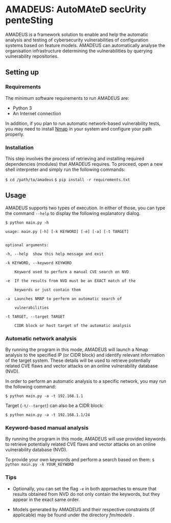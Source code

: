 # AMADEUS: AutoMAteD secUrity penteSting

AMADEUS is a framework solution to enable and help the automatic analysis and testing of cybersecurity vulnerabilities of configuration systems based on feature models. AMADEUS can automatically analyse the organisation infrastructure determining the vulnerabilities by querying vulnerability repositories.

## Setting up

### Requirements
The minimum software requirements to run AMADEUS are:

* Python  3
* An Internet connection

In addition, if you plan to run automatic network-based vulnerability tests, you may need to install [Nmap](https://nmap.org) in your system and configure your path properly.

###  Installation

This step involves the process of retrieving and installing required dependencies (modules) that AMADEUS requires. To proceed, open a new shell interpreter and simply run the following commands:

```$ cd /path/to/amadeus```
```$ pip install -r requirements.txt```

##  Usage

AMADEUS supports two types of execution. In either of those, you can type the command ```--help``` to display the following explanatory dialog.

```
$ python main.py -h

usage: main.py [-h] [-k KEYWORD] [-e] [-a] [-t TARGET]


optional arguments:

-h, --help  show this help message and exit

-k KEYWORD, --keyword KEYWORD

	Keyword used to perform a manual CVE search on NVD

-e  If the results from NVD must be an EXACT match of the

	keywords or just contain them

-a  Launches NMAP to perform an automatic search of

	vulnerabilities

-t TARGET, --target TARGET

	CIDR block or host target of the automatic analysis
```

###  Automatic network analysis

By running the program in this mode, AMADEUS will launch a Nmap analysis to the specified IP (or CIDR block) and identify relevant information of the target system. These details will be used to retrieve potentially related CVE flaws and vector attacks on an online vulnerability database (NVD).

In order to perform an automatic analysis to a specific network, you may run the following command:

```$ python main.py -a -t 192.168.1.1```

Target (```-t/--target```) can also be a CIDR block:

```$ python main.py -a -t 192.168.1.1/24```

### Keyword-based manual analysis

By running the program in this mode, AMADEUS will use provided keywords to retrieve potentially related CVE flaws and vector attacks on an online vulnerability database (NVD).

To provide your own keywords and perform a search based on them:
```$ python main.py -k YOUR_KEYWORD```

### Tips
* Optionally, you can set the flag ```-e``` in both approaches to ensure that results obtained from NVD do not only contain the keywords, but they appear in the exact same order.

* Models generated by AMADEUS and their respective constraints (if applicable) may be found under the directory _fm/models_ .
